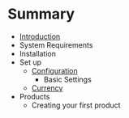 # Summary

* [Introduction](README.md)
* System Requirements
* Installation
* Set up
   * [Configuration](configuration.md)
       * Basic Settings
   * [Currency](currency.md)
* Products
   * Creating your first product

